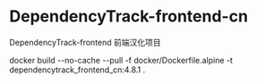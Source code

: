# DependencyTrack-frontend-cn
DependencyTrack-frontend 前端汉化项目


 docker build --no-cache --pull -f docker/Dockerfile.alpine -t dependencytrack_frontend_cn:4.8.1 .
 
 
 
 

